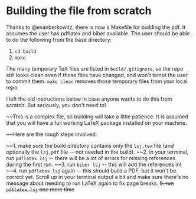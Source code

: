 # Building the file from scratch

Thanks to @evanberkowitz, there is now a Makefile for building the pdf.  It assumes the user has pdflatex and biber available. The user should be able to do the following from the base directory:

1. `cd build` 
2. `make`

The many temporary TeX files are listed in `build/.gitignore`, so the repo still looks clean even if those files have changed, and won't tempt the user to commit them. `make clean` removes those temporary files from your local repo.

I left the old instructions below in case anyone wants to do this from scratch. But seriously, you don't need to!


~~This is a complex file, so building will take a little patience. It is assumed that you will have a full working LaTeX package installed on your machine. 

~~Here are the rough steps involved:

~~1. make sure the build directory contains *only* the `lsj.tex` file (and optionally the `lsj.pdf` file -- not needed in the build). 
~~2. in your terminal, run `pdflatex lsj` -- there will be a lot of errors for missing references during the first run.
~~3. run `biber lsj` -- this will add the references in!
~~4. run `pdflatex lsj` again -- this should build a PDF, but it won't be correct yet. Scroll up in your terminal output a bit and make sure there's no message about needing to run LaTeX again to fix page breaks.
~~5. run `pdflatex lsj` one more time~~

